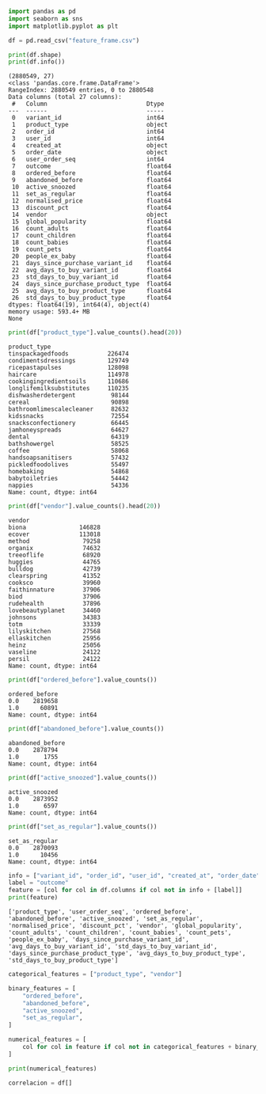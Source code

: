 ```python
import pandas as pd
import seaborn as sns
import matplotlib.pyplot as plt

df = pd.read_csv("feature_frame.csv")

print(df.shape)
print(df.info())
```

    (2880549, 27)
    <class 'pandas.core.frame.DataFrame'>
    RangeIndex: 2880549 entries, 0 to 2880548
    Data columns (total 27 columns):
     #   Column                            Dtype  
    ---  ------                            -----  
     0   variant_id                        int64  
     1   product_type                      object 
     2   order_id                          int64  
     3   user_id                           int64  
     4   created_at                        object 
     5   order_date                        object 
     6   user_order_seq                    int64  
     7   outcome                           float64
     8   ordered_before                    float64
     9   abandoned_before                  float64
     10  active_snoozed                    float64
     11  set_as_regular                    float64
     12  normalised_price                  float64
     13  discount_pct                      float64
     14  vendor                            object 
     15  global_popularity                 float64
     16  count_adults                      float64
     17  count_children                    float64
     18  count_babies                      float64
     19  count_pets                        float64
     20  people_ex_baby                    float64
     21  days_since_purchase_variant_id    float64
     22  avg_days_to_buy_variant_id        float64
     23  std_days_to_buy_variant_id        float64
     24  days_since_purchase_product_type  float64
     25  avg_days_to_buy_product_type      float64
     26  std_days_to_buy_product_type      float64
    dtypes: float64(19), int64(4), object(4)
    memory usage: 593.4+ MB
    None



```python
print(df["product_type"].value_counts().head(20))
```

    product_type
    tinspackagedfoods           226474
    condimentsdressings         129749
    ricepastapulses             128098
    haircare                    114978
    cookingingredientsoils      110686
    longlifemilksubstitutes     110235
    dishwasherdetergent          98144
    cereal                       90898
    bathroomlimescalecleaner     82632
    kidssnacks                   72554
    snacksconfectionery          66445
    jamhoneyspreads              64627
    dental                       64319
    bathshowergel                58525
    coffee                       58068
    handsoapsanitisers           57432
    pickledfoodolives            55497
    homebaking                   54868
    babytoiletries               54442
    nappies                      54336
    Name: count, dtype: int64



```python
print(df["vendor"].value_counts().head(20))
```

    vendor
    biona               146828
    ecover              113018
    method               79258
    organix              74632
    treeoflife           68920
    huggies              44765
    bulldog              42739
    clearspring          41352
    cooksco              39960
    faithinnature        37906
    biod                 37906
    rudehealth           37896
    lovebeautyplanet     34460
    johnsons             34383
    totm                 33339
    lilyskitchen         27568
    ellaskitchen         25956
    heinz                25056
    vaseline             24122
    persil               24122
    Name: count, dtype: int64



```python
print(df["ordered_before"].value_counts())
```

    ordered_before
    0.0    2819658
    1.0      60891
    Name: count, dtype: int64



```python
print(df["abandoned_before"].value_counts())
```

    abandoned_before
    0.0    2878794
    1.0       1755
    Name: count, dtype: int64



```python
print(df["active_snoozed"].value_counts())
```

    active_snoozed
    0.0    2873952
    1.0       6597
    Name: count, dtype: int64



```python
print(df["set_as_regular"].value_counts())
```

    set_as_regular
    0.0    2870093
    1.0      10456
    Name: count, dtype: int64



```python
info = ["variant_id", "order_id", "user_id", "created_at", "order_date"]
label = "outcome"
feature = [col for col in df.columns if col not in info + [label]]
print(feature)
```

    ['product_type', 'user_order_seq', 'ordered_before', 'abandoned_before', 'active_snoozed', 'set_as_regular', 'normalised_price', 'discount_pct', 'vendor', 'global_popularity', 'count_adults', 'count_children', 'count_babies', 'count_pets', 'people_ex_baby', 'days_since_purchase_variant_id', 'avg_days_to_buy_variant_id', 'std_days_to_buy_variant_id', 'days_since_purchase_product_type', 'avg_days_to_buy_product_type', 'std_days_to_buy_product_type']



```python
categorical_features = ["product_type", "vendor"]

binary_features = [
    "ordered_before",
    "abandoned_before",
    "active_snoozed",
    "set_as_regular",
]

numerical_features = [
    col for col in feature if col not in categorical_features + binary_features
]

print(numerical_features)
```


```python
correlacion = df[]
```
